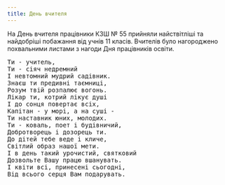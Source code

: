 ```yaml
---
title: День вчителя
---
```


На День вчителя працівники КЗШ № 55 прийняли найствітліші та найдобріші побажання від учнів 11 класів. Вчителів було нагороджено похвальними листами з нагоди Дня працівників освіти.

<pre>
Ти - учитель,
Ти - сіяч недремний
І невтомний мудрий садівник.
Знаєш ти предивні таємниці,
Розум твій розпалює вогонь.
Лікар ти, котрий лікує душі
І до сонця повертає всіх,
Капітан - у морі, а на суші -
Ти наставник юних, молодих.
Ти - коваль, поет і будівничий,
Добротворець і дозорець ти.
До дітей тебе веде і кличе,
Світлий образ нашої мети.
І в день такий урочистий, святковий
Дозвольте Вашу працю вшанувать.
І квіти всі, принесені сьогодні,
Від всього серця Вам подарувать.
</pre>

<slideshow id="72157646446686104"></slideshow>
